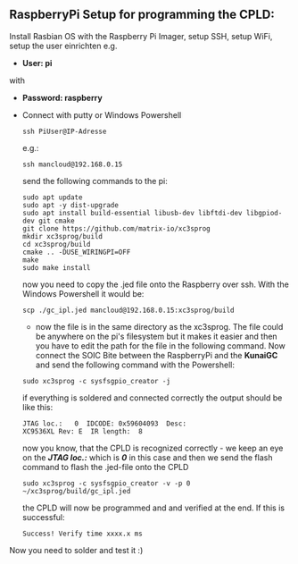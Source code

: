  ## RaspberryPi Setup for programming the CPLD: 
Install Rasbian OS with the Raspberry Pi Imager, setup SSH, setup WiFi, setup the user einrichten e.g. 

- **User: pi**

with
- **Password: raspberry**
- Connect with putty or Windows Powershell
    
    
    ```
    ssh PiUser@IP-Adresse
    ```
    
    e.g.:
    
    ```
    ssh mancloud@192.168.0.15
    ```
    
    send the following commands to the pi:
    
    ```
    sudo apt update
    sudo apt -y dist-upgrade
    sudo apt install build-essential libusb-dev libftdi-dev libgpiod-dev git cmake
    git clone https://github.com/matrix-io/xc3sprog
    mkdir xc3sprog/build
    cd xc3sprog/build
    cmake .. -DUSE_WIRINGPI=OFF
    make
    sudo make install
    ```
    
    now you need to copy the .jed file onto the Raspberry over ssh. With the Windows Powershell it would be:
    
    ```
    scp ./gc_ipl.jed mancloud@192.168.0.15:xc3sprog/build
    ```
    
    - now the file is in the same directory as the xc3sprog. The file could be anywhere on the pi's filesystem but it makes it easier and then you have to edit the path for the file in the following command. Now connect the SOIC Bite between the RaspberryPi and the **KunaiGC** and send the following command with the Powershell:
    
    ```
    sudo xc3sprog -c sysfsgpio_creator -j
    ```
    
    if everything is soldered and connected correctly the output should be like this:
    
    ```
    JTAG loc.:   0  IDCODE: 0x59604093  Desc:                       XC9536XL Rev: E  IR length:  8
    ```
    
    now you know, that the CPLD is recognized correctly - we keep an eye on the  _**JTAG loc.:**_ which is  _**0**_ in this case and then we send the flash command to flash the .jed-file onto the CPLD
    
    ```
    sudo xc3sprog -c sysfsgpio_creator -v -p 0 ~/xc3sprog/build/gc_ipl.jed
    ```
    
    the CPLD will now be programmed and and verified at the end. If this is successful:
    
    ```
    Success! Verify time xxxx.x ms
    ```
Now you need to solder and test it :)